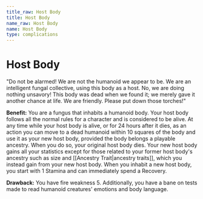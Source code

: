 ```yaml
---
title_raw: Host Body
title: Host Body
name_raw: Host Body
name: Host Body
type: complications
---
```


# Host Body

"Do not be alarmed! We are not the humanoid we appear to be. We are an intelligent fungal collective, using this body as a host. No, we are doing nothing unsavory! This body was dead when we found it; we merely gave it another chance at life. We are friendly. Please put down those torches!"

**Benefit:** You are a fungus that inhabits a humanoid body. Your host body follows all the normal rules for a character and is considered to be alive. At any time while your host body is alive, or for 24 hours after it dies, as an action you can move to a dead humanoid within 10 squares of the body and use it as your new host body, provided the body belongs a playable ancestry. When you do so, your original host body dies. Your new host body gains all your statistics except for those related to your former host body's ancestry such as size and [[Ancestry Trait|ancestry traits]], which you instead gain from your new host body. When you inhabit a new host body, you start with 1 Stamina and can immediately spend a Recovery.

**Drawback:** You have fire weakness 5. Additionally, you have a bane on tests made to read humanoid creatures' emotions and body language.
